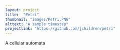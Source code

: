 ```yaml
---
layout: project
title:  "Petri"
thumbnail: "images/Petri.PNG"
alttext: "A sample timestep"
projectlink: "https://github.com/jchildren/petri"
---
```


A cellular automata
